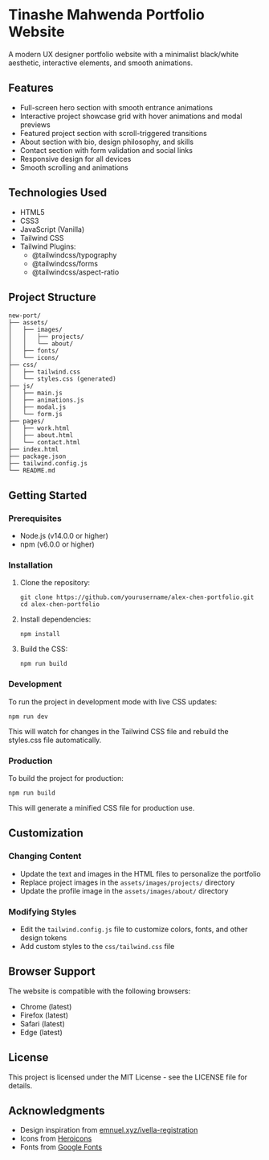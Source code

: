 # Tinashe Mahwenda Portfolio Website

A modern UX designer portfolio website with a minimalist black/white aesthetic, interactive elements, and smooth animations.

## Features

- Full-screen hero section with smooth entrance animations
- Interactive project showcase grid with hover animations and modal previews
- Featured project section with scroll-triggered transitions
- About section with bio, design philosophy, and skills
- Contact section with form validation and social links
- Responsive design for all devices
- Smooth scrolling and animations

## Technologies Used

- HTML5
- CSS3
- JavaScript (Vanilla)
- Tailwind CSS
- Tailwind Plugins:
  - @tailwindcss/typography
  - @tailwindcss/forms
  - @tailwindcss/aspect-ratio

## Project Structure

```
new-port/
├── assets/
│   ├── images/
│   │   ├── projects/
│   │   └── about/
│   ├── fonts/
│   └── icons/
├── css/
│   ├── tailwind.css
│   └── styles.css (generated)
├── js/
│   ├── main.js
│   ├── animations.js
│   ├── modal.js
│   └── form.js
├── pages/
│   ├── work.html
│   ├── about.html
│   └── contact.html
├── index.html
├── package.json
├── tailwind.config.js
└── README.md
```

## Getting Started

### Prerequisites

- Node.js (v14.0.0 or higher)
- npm (v6.0.0 or higher)

### Installation

1. Clone the repository:
   ```
   git clone https://github.com/yourusername/alex-chen-portfolio.git
   cd alex-chen-portfolio
   ```

2. Install dependencies:
   ```
   npm install
   ```

3. Build the CSS:
   ```
   npm run build
   ```

### Development

To run the project in development mode with live CSS updates:

```
npm run dev
```

This will watch for changes in the Tailwind CSS file and rebuild the styles.css file automatically.

### Production

To build the project for production:

```
npm run build
```

This will generate a minified CSS file for production use.

## Customization

### Changing Content

- Update the text and images in the HTML files to personalize the portfolio
- Replace project images in the `assets/images/projects/` directory
- Update the profile image in the `assets/images/about/` directory

### Modifying Styles

- Edit the `tailwind.config.js` file to customize colors, fonts, and other design tokens
- Add custom styles to the `css/tailwind.css` file

## Browser Support

The website is compatible with the following browsers:

- Chrome (latest)
- Firefox (latest)
- Safari (latest)
- Edge (latest)

## License

This project is licensed under the MIT License - see the LICENSE file for details.

## Acknowledgments

- Design inspiration from [emnuel.xyz/ivella-registration](https://www.emnuel.xyz/ivella-registration)
- Icons from [Heroicons](https://heroicons.com/)
- Fonts from [Google Fonts](https://fonts.google.com/)
